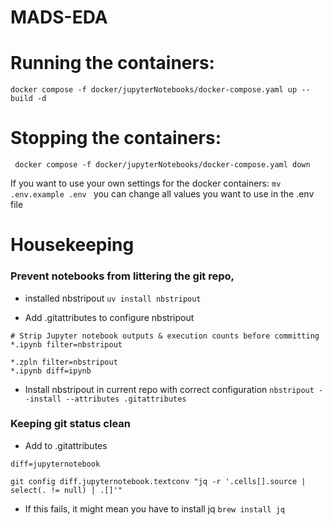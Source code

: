 # MADS-EDA
# Running the containers:
``` docker compose -f docker/jupyterNotebooks/docker-compose.yaml up --build -d ```
# Stopping the containers:
``` docker compose -f docker/jupyterNotebooks/docker-compose.yaml down```

If you want to use your own settings for the docker containers:
```mv .env.example .env ```
you can change all values you want to use in the .env file



# Housekeeping
### Prevent notebooks from littering the git repo, 
- installed nbstripout
```uv install nbstripout ```

- Add .gitattributes to configure nbstripout
```
# Strip Jupyter notebook outputs & execution counts before committing
*.ipynb filter=nbstripout

*.zpln filter=nbstripout
*.ipynb diff=ipynb
```

- Install nbstripout in current repo with correct configuration
```nbstripout --install --attributes .gitattributes ```

### Keeping git status clean
- Add to .gitattributes
```
diff=jupyternotebook
```
  
``` 
git config diff.jupyternotebook.textconv "jq -r '.cells[].source | select(. != null) | .[]'" 
```
  - If this fails, it might mean you have to install jq
```brew install jq ```
